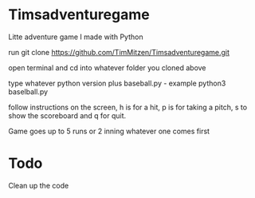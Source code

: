# Timsadventuregame
Litte adventure game I made with Python

run git clone https://github.com/TimMitzen/Timsadventuregame.git

open terminal and cd into whatever folder you cloned above

type whatever python version plus baseball.py - example python3 baselball.py 

follow instructions on the screen, h is for a hit, p is for taking a pitch, s to show the scoreboard and q for quit.

Game goes up to 5 runs or 2 inning whatever one comes first

# Todo

Clean up the code

